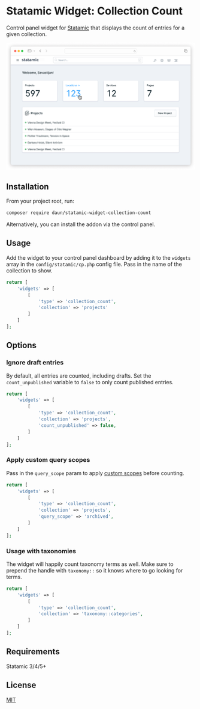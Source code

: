 # Statamic Widget: Collection Count

Control panel widget for [Statamic](https://statamic.com/) that displays the
count of entries for a given collection.

![Collection Count Widget Screenshot](./art/collection-count-widget.png)

## Installation

From your project root, run:

```sh
composer require daun/statamic-widget-collection-count
```

Alternatively, you can install the addon via the control panel.

## Usage

Add the widget to your control panel dashboard by adding it to the `widgets` array in the
`config/statamic/cp.php` config file. Pass in the name of the collection to show.

```php
return [
    'widgets' => [
        [
            'type' => 'collection_count',
            'collection' => 'projects'
        ]
    ]
];
```

## Options

### Ignore draft entries

By default, all entries are counted, including drafts. Set the `count_unpublished` variable to
`false` to only count published entries.

```php
return [
    'widgets' => [
        [
            'type' => 'collection_count',
            'collection' => 'projects',
            'count_unpublished' => false,
        ]
    ]
];
```

### Apply custom query scopes

Pass in the `query_scope` param to apply [custom scopes](https://statamic.dev/extending/query-scopes-and-filters) before counting.

```php
return [
    'widgets' => [
        [
            'type' => 'collection_count',
            'collection' => 'projects',
            'query_scope' => 'archived',
        ]
    ]
];
```

### Usage with taxonomies

The widget will happily count taxonomy terms as well. Make sure to prepend the handle with
`taxonomy::` so it knows where to go looking for terms.

```php
return [
    'widgets' => [
        [
            'type' => 'collection_count',
            'collection' => 'taxonomy::categories',
        ]
    ]
];
```

## Requirements

Statamic 3/4/5+

## License

[MIT](https://opensource.org/licenses/MIT)
